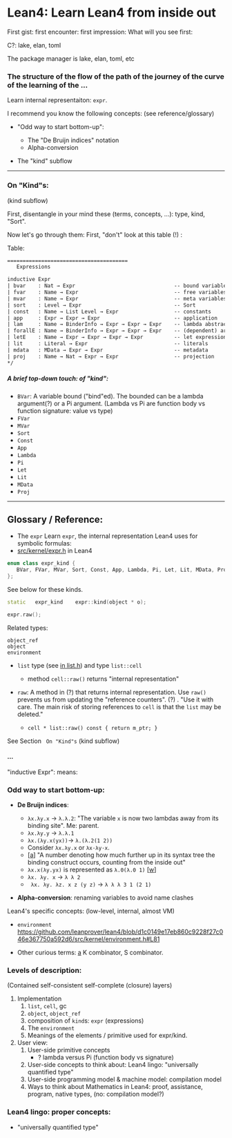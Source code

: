 # Lean4: Learn Lean4 from inside out

First gist: first encounter: first impression: What will you see first:

C?: lake, elan, toml

The package manager is lake, elan, toml, etc


### The structure of the flow of the path of the journey of the curve of the learning of the ...

Learn internal representaiton: `expr`.

I recommend you know the following concepts: (see reference/glossary)
* "Odd way to start bottom-up":
   * The "De Bruijn indices" notation
   * Alpha-conversion

* The "kind" subflow

---


### On "Kind"s:
(kind subflow)

First,
disentangle in your mind these (terms, concepts, ...): type, kind, "Sort".

Now let's go through them:
First, "don't" look at this table (!) :

Table:
```txt
=======================================
   Expressions

inductive Expr
| bvar    : Nat → Expr                                -- bound variables
| fvar    : Name → Expr                               -- free variables
| mvar    : Name → Expr                               -- meta variables
| sort    : Level → Expr                              -- Sort
| const   : Name → List Level → Expr                  -- constants
| app     : Expr → Expr → Expr                        -- application
| lam     : Name → BinderInfo → Expr → Expr → Expr    -- lambda abstraction
| forallE : Name → BinderInfo → Expr → Expr → Expr    -- (dependent) arrow
| letE    : Name → Expr → Expr → Expr → Expr          -- let expressions
| lit     : Literal → Expr                            -- literals
| mdata   : MData → Expr → Expr                       -- metadata
| proj    : Name → Nat → Expr → Expr                  -- projection
*/
```

##### A brief top-down touch: of "kind":
* `BVar`:  A variable bound ("bind"ed). The bounded can be a lambda argument(?) or a Pi argument. (Lambda vs Pi are function body vs function signature: value vs type) 
* `FVar`
* `MVar`
* `Sort`
* `Const`
* `App`
* `Lambda`
* `Pi`
* `Let`
* `Lit`
* `MData`
* `Proj`

---

## Glossary / Reference:

* The `expr`
Learn `expr`, the internal representation Lean4 uses for symbolic formulas:
* [src/kernel/expr.h](https://github.com/leanprover/lean4/blob/master/src/kernel/expr.h) in Lean4
```cpp
enum class expr_kind {
   BVar, FVar, MVar, Sort, Const, App, Lambda, Pi, Let, Lit, MData, Proj
};
```
See below for these kinds.

```cpp
static   expr_kind    expr::kind(object * o);

expr.raw();
```

Related types:
```
object_ref
object
environment
```

* `list` type (see [in list.h](https://github.com/leanprover/lean4/blob/d1c0149e17eb860c9228f27c046e367750a592d6/src/util/list.h#L20)) and type `list::cell`
   * method `cell::raw()` returns "internal representation"

* `raw`:  A method in (?) that returns internal representation.  Use `raw()` prevents us from updating the "reference counters". (?) . "Use it with care. The main risk of storing references to `cell` is that the `list` may be deleted."
   * `cell * list::raw() const { return m_ptr; }`

See Section ` On "Kind"s` (kind subflow)

#### ...

"inductive Expr": means:

### Odd way to start bottom-up:

* **De Bruijn indices**:
   * `λx.λy.x` -> `λ.λ.2`: "The variable `x` is now two lambdas away from its binding site". Me: parent.
   * `λx.λy.y` -> `λ.λ.1`
   * `λx.(λy.x(yx))`-> `λ.(λ.2(1 2))`
   * Consider `λx.λy.x` or `λx·λy·x`.
   * [[a](https://www.pls-lab.org/en/de_Bruijn_indices)] "A number denoting how much further up in its syntax tree the binding construct occurs, counting from the inside out"
   * `λx.x(λy.yx)` is represented as `λ.0(λ.0 1)` [[w](https://en.wikipedia.org/wiki/De_Bruijn_index)]
   * `λx. λy. x` ->  `λ λ 2`
   * ` λx. λy. λz. x z (y z)` ->  `λ λ λ 3 1 (2 1)`

* **Alpha-conversion**: renaming variables to avoid name clashes

Lean4's specific concepts: (low-level, internal, almost VM)

* `environment` https://github.com/leanprover/lean4/blob/d1c0149e17eb860c9228f27c046e367750a592d6/src/kernel/environment.h#L81

* Other curious terms: [a](https://en.wikipedia.org/wiki/De_Bruijn_index) K combinator, S combinator.

### Levels of description:
(Contained self-consistent self-complete (closure) layers)
1. Implementation
   1. `list`, `cell`, gc
   2. `object`, `object_ref`
   3. composition of `kind`s: `expr` (expressions)
   4. The `environment`
   5. Meanings of the elements / primitive used for expr/kind.
2. User view:
   1. User-side primitive concepts
       * ? lambda versus Pi (function body vs signature)
   2. User-side concepts to think about: Lean4 lingo: "universally quantified type"
   3. User-side programming model & machine model: compilation model
   4. Ways to think about Mathematics in Lean4: proof, assistance, program, native types, (no: compilation model?)


### Lean4 lingo: proper concepts:
* "universally quantified type"
